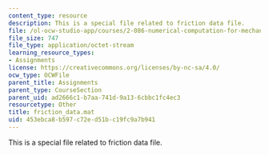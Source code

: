 ```yaml
---
content_type: resource
description: This is a special file related to friction data file.
file: /ol-ocw-studio-app/courses/2-086-numerical-computation-for-mechanical-engineers-spring-2013/453ebca8b597c72ed51bc19fc9a7b941_friction_data.mat
file_size: 747
file_type: application/octet-stream
learning_resource_types:
- Assignments
license: https://creativecommons.org/licenses/by-nc-sa/4.0/
ocw_type: OCWFile
parent_title: Assignments
parent_type: CourseSection
parent_uid: ad2666c1-b7aa-741d-9a13-6cbbc1fc4ec3
resourcetype: Other
title: friction_data.mat
uid: 453ebca8-b597-c72e-d51b-c19fc9a7b941
---
```

This is a special file related to friction data file.